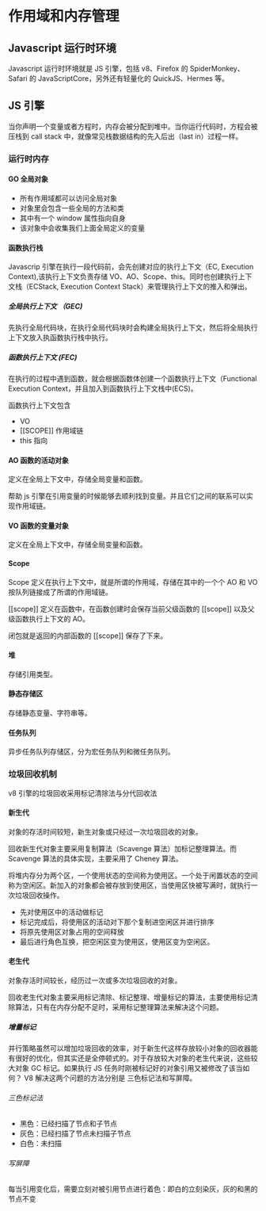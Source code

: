 # 作用域和内存管理
## Javascript 运行时环境
Javascript 运行时环境就是 JS 引擎，包括 v8、Firefox 的 SpiderMonkey、Safari 的 JavaScriptCore，另外还有轻量化的 QuickJS、Hermes 等。

## JS 引擎
当你声明一个变量或者方程时，内存会被分配到堆中。当你运行代码时，方程会被压栈到 call stack 中，就像常见栈数据结构的先入后出（last in）过程一样。

### 运行时内存
#### GO 全局对象
- 所有作用域都可以访问全局对象
- 对象里会包含一些全局的方法和类
- 其中有一个 window 属性指向自身
- 该对象中会收集我们上面全局定义的变量
#### 函数执行栈
Javascrip 引擎在执行一段代码前，会先创建对应的执行上下文（EC, Execution Context),该执行上下文负责存储 VO、AO、Scope、this。同时也创建执行上下文栈（ECStack, Execution Context Stack）来管理执行上下文的推入和弹出。
##### 全局执行上下文 （GEC)
先执行全局代码块，在执行全局代码块时会构建全局执行上下文，然后将全局执行上下文放入执函数执行栈中执行。

##### 函数执行上下文 (FEC)
在执行的过程中遇到函数，就会根据函数体创建一个函数执行上下文（Functional Execution Context，并且加入到函数执行上下文栈中(ECS)。

函数执行上下文包含
- VO
- [[SCOPE]] 作用域链
- this 指向

#### AO 函数的活动对象
定义在全局上下文中，存储全局变量和函数。

帮助 js 引擎在引用变量的时候能够去顺利找到变量。并且它们之间的联系可以实现作用域链。
#### VO 函数的变量对象
定义在全局上下文中，存储全局变量和函数。
#### Scope
Scope 定义在执行上下文中，就是所谓的作用域，存储在其中的一个个 AO 和 VO 按队列链接成了所谓的作用域链。

[[scope]] 定义在函数中，在函数创建时会保存当前父级函数的 [[scope]] 以及父级函数执行上下文的 AO。

闭包就是返回的内部函数的 [[scope]] 保存了下来。
#### 堆
存储引用类型。
#### 静态存储区
存储静态变量、字符串等。
#### 任务队列
异步任务队列存储区，分为宏任务队列和微任务队列。

### 垃圾回收机制
v8 引擎的垃圾回收采用标记清除法与分代回收法
#### 新生代
对象的存活时间较短，新生对象或只经过一次垃圾回收的对象。

回收新生代对象主要采用复制算法（Scavenge 算法）加标记整理算法。而 Scavenge 算法的具体实现，主要采用了 Cheney 算法。

将堆内存分为两个区，一个使用状态的空间称为使用区。一个处于闲置状态的空间称为空闲区。新加入的对象都会被存放到使用区，当使用区快被写满时，就执行一次垃圾回收操作。

- 先对使用区中的活动做标记
- 标记完成后，将使用区的活动对下那个复制进空闲区并进行排序
- 将原先使用区对象占用的空间释放
- 最后进行角色互换，把空闲区变为使用区，使用区变为空闲区。
#### 老生代
对象存活时间较长，经历过一次或多次垃圾回收的对象。

回收老生代对象主要采用标记清除、标记整理、增量标记的算法，主要使用标记清除算法，只有在内存分配不足时，采用标记整理算法来解决这个问题。
##### 增量标记
并行策略虽然可以增加垃圾回收的效率，对于新生代这样存放较小对象的回收器能有很好的优化，但其实还是全停顿式的。对于存放较大对象的老生代来说，这些较大对象 GC 标记。如果执行 JS 任务时刚被标记好的对象引用又被修改了该当如何？ V8 解决这两个问题的方法分别是 三色标记法和写屏障。
###### 三色标记法
- 黑色：已经扫描了节点和子节点
- 灰色：已经扫描了节点未扫描子节点
- 白色：未扫描
###### 写屏障
每当引用变化后，需要立刻对被引用节点进行着色：即白的立刻染灰，灰的和黑的节点不变
